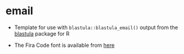 # email

* Template for use with `blastula::blastula_email()` output from the [blastula](https://rstudio.github.io/blastula/) package for R

* The Fira Code font is available from [here](https://github.com/tonsky/FiraCode/releases)
